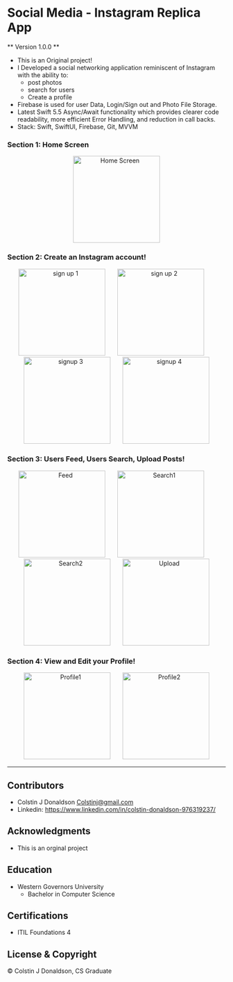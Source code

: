 #  Social Media - Instagram Replica App

** Version 1.0.0 **
- This is an Original project!
- I Developed a social networking application reminiscent of Instagram with the ability to:
    - post photos 
    - search for users  
    - Create a profile 
- Firebase is used for user Data, Login/Sign out and Photo File Storage.
- Latest Swift 5.5 Async/Await functionality which provides clearer code readability, more efficient Error Handling, and reduction in call backs.
- Stack: Swift, SwiftUI, Firebase, Git, MVVM

### Section 1: Home Screen
<div align="center">
<img width="200" alt="Home Screen" title="Home Screen" src="https://github.com/Colstin/InstagramApp/assets/96356901/b9a2123e-7e5b-4848-b847-80f97b5ba1bf">
</div>


### Section 2: Create an Instagram account!
<div align="center">
<img width="200" alt="sign up 1" title="Add Email" src="https://github.com/Colstin/InstagramApp/assets/96356901/250f63a1-f13b-403c-995a-0ce6f9b7419b">
&nbsp;
&nbsp;
&nbsp;
<img width="200" alt="sign up 2" title="Create Username" src="https://github.com/Colstin/InstagramApp/assets/96356901/bb8de440-19a7-4eca-a22f-757e312dfdd6">
&nbsp;
&nbsp;
&nbsp;
<img width="200" alt="signup 3" title="Create Password" src="https://github.com/Colstin/InstagramApp/assets/96356901/5f907763-45de-4895-b372-f1be189c3ac3">
&nbsp;
&nbsp;
&nbsp;
<img width="200" alt="signup 4" title="Sign up Complete" src="https://github.com/Colstin/InstagramApp/assets/96356901/2489a566-c35e-4967-a904-670a5ebf4917">
</div>


### Section 3: Users Feed, Users Search, Upload Posts!
<div align="center">
<img width="200" alt="Feed" title="Users Feed" src="https://github.com/Colstin/InstagramApp/assets/96356901/3bd38dab-55a3-4e62-a99b-564435399c3c">
&nbsp;
&nbsp;
&nbsp;
<img width="200" alt="Search1" title="Search Users" src="https://github.com/Colstin/InstagramApp/assets/96356901/f28f4b01-b86e-43b4-8a38-d77358f6ab11">
&nbsp;
&nbsp;
&nbsp;
<img width="200" alt="Search2" title="View a Profile" src="https://github.com/Colstin/InstagramApp/assets/96356901/ce1c207b-7dcd-4ff4-b96a-510627e06be1">
&nbsp;
&nbsp;
&nbsp;
<img width="200" alt="Upload" title="Upload a Post" src="https://github.com/Colstin/InstagramApp/assets/96356901/22321a6d-c336-472d-812b-a313f13c39f5">
</div>


### Section 4: View and Edit your Profile!
<div align="center">
<img width="200" alt="Profile1" title="Your Profile" src="https://github.com/Colstin/InstagramApp/assets/96356901/b8a1640d-c967-4cd0-8da0-3da7e90e5ae7">
&nbsp;
&nbsp;
&nbsp;
<img width="200" alt="Profile2" title="Edit Profile" src="https://github.com/Colstin/InstagramApp/assets/96356901/095299f0-8054-4098-a176-57b7dab36d6a">
</div>


- - -
## Contributors
- Colstin J Donaldson <Colstinj@gmail.com>
- Linkedin: <https://www.linkedin.com/in/colstin-donaldson-976319237/>


## Acknowledgments 

- This is an orginal project


## Education
- Western Governors University
    - Bachelor in Computer Science 


## Certifications
- ITIL Foundations 4


## License & Copyright

© Colstin J Donaldson, CS Graduate 

